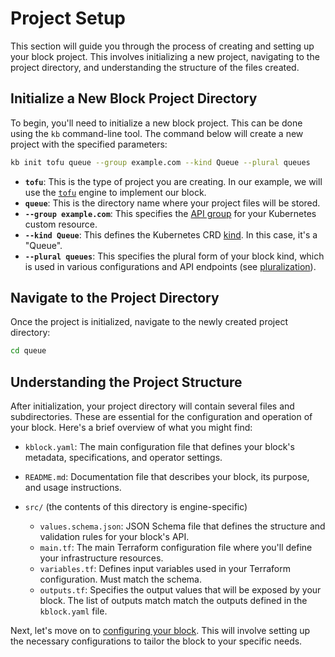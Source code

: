 # Project Setup

This section will guide you through the process of creating and setting up your block project. This
involves initializing a new project, navigating to the project directory, and understanding the
structure of the files created.

## Initialize a New Block Project Directory

To begin, you'll need to initialize a new block project. This can be done using the `kb`
command-line tool. The command below will create a new project with the specified parameters:

```bash
kb init tofu queue --group example.com --kind Queue --plural queues
```

- **`tofu`**: This is the type of project you are creating. In our example, we will use the [`tofu`](/docs/reference/supported-engines/tofu) engine to implement our block.
- **`queue`**: This is the directory name where your project files will be stored.
- **`--group example.com`**: This specifies the [API
  group](https://kubernetes.io/docs/concepts/overview/working-with-objects/kubernetes-api/#api-groups)
  for your Kubernetes custom resource.
- **`--kind Queue`**: This defines the Kubernetes CRD
  [kind](https://kubernetes.io/docs/concepts/overview/working-with-objects/kubernetes-api/#kinds-and-kinds).
  In this case, it's a "Queue".
- **`--plural queues`**: This specifies the plural form of your block kind, which is used in various
  configurations and API endpoints (see
  [pluralization](https://kubernetes.io/docs/concepts/overview/working-with-objects/names/#plural-names)).

## Navigate to the Project Directory

Once the project is initialized, navigate to the newly created project directory:

```bash
cd queue
```

## Understanding the Project Structure

After initialization, your project directory will contain several files and subdirectories. These
are essential for the configuration and operation of your block. Here's a brief overview of what you
might find:

- `kblock.yaml`: The main configuration file that defines your block's metadata, specifications, and operator settings.

- `README.md`: Documentation file that describes your block, its purpose, and usage instructions.

- `src/` (the contents of this directory is engine-specific)
  - `values.schema.json`: JSON Schema file that defines the structure and validation rules for your block's API.
  - `main.tf`: The main Terraform configuration file where you'll define your infrastructure resources.
  - `variables.tf`: Defines input variables used in your Terraform configuration. Must match the schema.
  - `outputs.tf`: Specifies the output values that will be exposed by your block. The list of
    outputs match match the outputs defined in the `kblock.yaml` file.

Next, let's move on to [configuring your block](/docs/user-guide/04-block-configuration.mdx). This will involve setting
up the necessary configurations to tailor the block to your specific needs. 